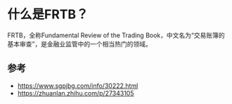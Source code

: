 # 什么是FRTB？



FRTB，全称Fundamental Review of the Trading Book，中文名为“交易账簿的基本审查”，是金融业监管中的一个相当热门的领域。









## 参考

- https://www.sgpjbg.com/info/30222.html
- https://zhuanlan.zhihu.com/p/27343105